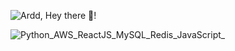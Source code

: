 
![Ardd, Hey there 👋!](https://pimp-my-readme.webapp.io/pimp-my-readme/wavy-banner?subtitle=Hey%20there%21&title=Ardd)

![Python_AWS_ReactJS_MySQL_Redis_JavaScript_](https://pimp-my-readme.webapp.io/pimp-my-readme/technology?technology=Python_AWS_ReactJS_MySQL_Redis_JavaScript_)
